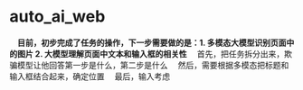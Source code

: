 # auto_ai_web
&emsp;**目前，初步完成了任务的操作，下一步需要做的是：1. 多模态大模型识别页面中的图片 2. 大模型理解页面中文本和输入框的相关性**
&emsp;首先，把任务拆分出来，欺骗模型让他回答第一步是什么，第二步是什么
&emsp;然后，需要根据多模态把标题和输入框结合起来，确定位置
&emsp;最后，输入考虑